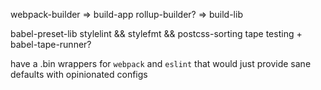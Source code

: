 webpack-builder => build-app
rollup-builder? => build-lib

babel-preset-lib
stylelint && stylefmt && postcss-sorting
tape testing + babel-tape-runner?

have a .bin wrappers for `webpack` and `eslint`
that would just provide sane defaults
with opinionated configs
